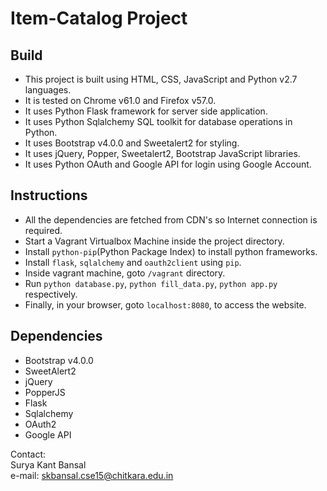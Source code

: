 # Item-Catalog Project

## Build

* This project is built using HTML, CSS, JavaScript and Python v2.7 languages.
* It is tested on Chrome v61.0 and Firefox v57.0.
* It uses Python Flask framework for server side application.
* It uses Python Sqlalchemy SQL toolkit for database operations in Python.
* It uses Bootstrap v4.0.0 and Sweetalert2 for styling.
* It uses jQuery, Popper, Sweetalert2, Bootstrap JavaScript libraries.
* It uses Python OAuth and Google API for login using Google Account.

## Instructions

* All the dependencies are fetched from CDN's so Internet connection is required.
* Start a Vagrant Virtualbox Machine inside the project directory.
* Install `python-pip`(Python Package Index) to install python frameworks.
* Install `flask`, `sqlalchemy` and `oauth2client` using `pip`.
* Inside vagrant machine, goto <code>/vagrant</code> directory.
* Run `python database.py`, `python fill_data.py`, `python app.py` respectively.
* Finally, in your browser, goto `localhost:8080`, to access the website.

## Dependencies

* Bootstrap v4.0.0
* SweetAlert2
* jQuery
* PopperJS
* Flask
* Sqlalchemy
* OAuth2
* Google API

Contact:<br>
Surya Kant Bansal<br>
e-mail: skbansal.cse15@chitkara.edu.in
